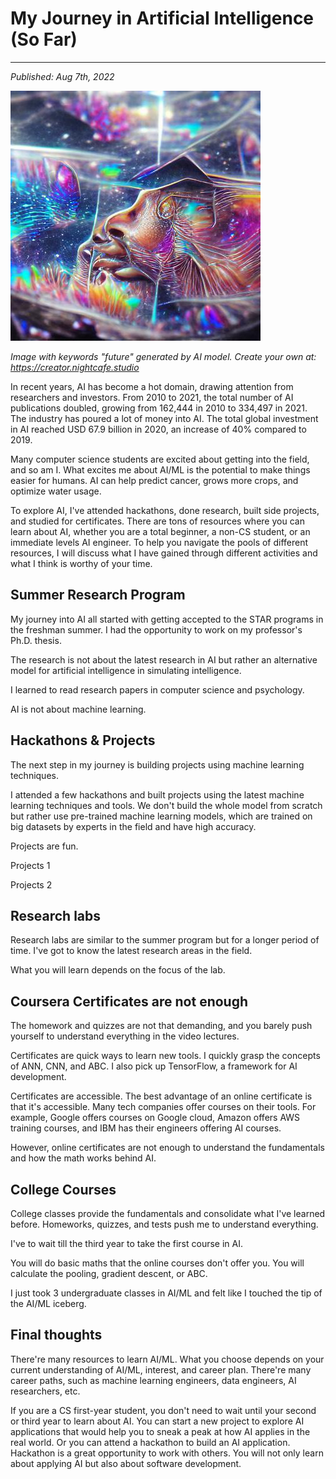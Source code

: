 # My Journey in Artificial Intelligence (So Far)
---
*Published: Aug 7th, 2022*

![Image generated by AI model](https://github.com/AriNguyen/aringuyen.github.io/blob/ae5aae0d61a3379435500f5850877291d41eacff/src/assets/blogs/blog3/ai3.jpg?raw=true)

*Image with keywords "future" generated by AI model. Create your own at: https://creator.nightcafe.studio*

In recent years, AI has become a hot domain, drawing attention from researchers and investors. From 2010 to 2021, the total number of AI publications doubled, growing from 162,444 in 2010 to 334,497 in 2021. The industry has poured a lot of money into AI. The total global investment in AI reached USD 67.9 billion in 2020, an increase of 40% compared to 2019. 

Many computer science students are excited about getting into the field, and so am I. What excites me about AI/ML is the potential to make things easier for humans. AI can help predict cancer, grows more crops, and optimize water usage. 

To explore AI, I've attended hackathons, done research, built side projects, and studied for certificates. There are tons of resources where you can learn about AI, whether you are a total beginner, a non-CS student, or an immediate levels AI engineer. To help you navigate the pools of different resources, I will discuss what I have gained through different activities and what I think is worthy of your time. 

## Summer Research Program
My journey into AI all started with getting accepted to the STAR programs in the freshman summer. I had the opportunity to work on my professor's Ph.D. thesis. 

The research is not about the latest research in AI but rather an alternative model for artificial intelligence in simulating intelligence. 

I learned to read research papers in computer science and psychology. 

AI is not about machine learning. 

## Hackathons & Projects
The next step in my journey is building projects using machine learning techniques. 

I attended a few hackathons and built projects using the latest machine learning techniques and tools. We don't build the whole model from scratch but rather use pre-trained machine learning models, which are trained on big datasets by experts in the field and have high accuracy. 

Projects are fun. 

Projects 1

Projects 2

## Research labs
Research labs are similar to the summer program but for a longer period of time. I've got to know the latest research areas in the field. 

What you will learn depends on the focus of the lab.  

## Coursera Certificates are not enough
The homework and quizzes are not that demanding, and you barely push yourself to understand everything in the video lectures. 

Certificates are quick ways to learn new tools. 
I quickly grasp the concepts of ANN, CNN, and ABC. I also pick up TensorFlow, a framework for AI development. 

Certificates are accessible.
The best advantage of an online certificate is that it's accessible. Many tech companies offer courses on their tools. For example, Google offers courses on Google cloud, Amazon offers AWS training courses, and IBM has their engineers offering AI courses.

However, online certificates are not enough to understand the fundamentals and how the math works behind AI. 

## College Courses
College classes provide the fundamentals and consolidate what I've learned before. Homeworks, quizzes, and tests push me to understand everything. 

I've to wait till the third year to take the first course in AI. 

You will do basic maths that the online courses don't offer you. You will calculate the pooling, gradient descent, or ABC. 

I just took 3 undergraduate classes in AI/ML and felt like I touched the tip of the AI/ML iceberg. 

## Final thoughts
There're many resources to learn AI/ML. What you choose depends on your current understanding of AI/ML, interest, and career plan. There're many career paths, such as machine learning engineers, data engineers, AI researchers, etc. 

If you are a CS first-year student, you don't need to wait until your second or third year to learn about AI. You can start a new project to explore AI applications that would help you to sneak a peak at how AI applies in the real world. Or you can attend a hackathon to build an AI application. Hackathon is a great opportunity to work with others. You will not only learn about applying AI but also about software development.  


